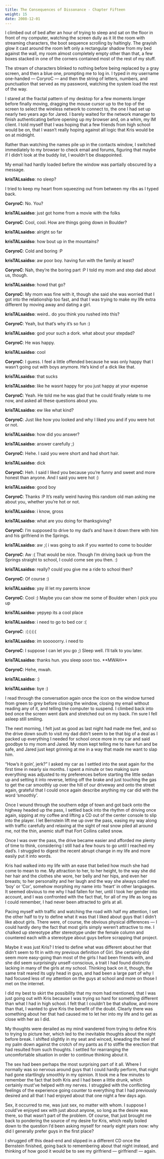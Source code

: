 ```yaml
---
title: The Consequences of Dissonance - Chapter Fifteen
weight: 15
date: 2008-12-01
---
```


I climbed out of bed after an hour of trying to sleep and sat on the
floor in front of my computer, watching the screen dully as it lit the
room with streaming characters, the boot sequence scrolling by
haltingly. The grayish glow it cast around the room left only a
rectangular shadow from my bed against the wall, my room almost
completely empty other than that, a few boxes stacked in one of the
corners contained most of the rest of my stuff.

The stream of characters blinked to nothing before being replaced by a
gray screen, and then a blue one, prompting me to log in. I typed in my
username one-handed — CoryroC — and then the string of letters, numbers,
and punctuation that served as my password, watching the system load the
rest of the way.

I stared at the fractal pattern of my desktop for a few moments longer
before finally moving, dragging the mouse cursor up to the top of the
screen to select the wireless network to connect to, the one I had set
up nearly two years ago for Jared. I barely waited for the network
manager to finish authenticating before opening up my browser and, on a
whim, my IM client. I told myself that I was hoping that a few friends
from high school would be on, that I wasn’t really hoping against all
logic that Kris would be on at midnight.

Rather than watching the names pile up in the contacts window, I
switched immediately to my browser to check email and forums, figuring
that maybe if I didn’t look at the buddy list, I wouldn’t be
disappointed.

My email had hardly loaded before the window was partially obscured by a
message.

**krisTALsaidso**: no sleep?

I tried to keep my heart from squeezing out from between my ribs as I
typed back.

**CoryroC**: No. You?

**krisTALsaidso**: just got home from a movie with the folks

**CoryroC**: Cool, cool. How are things going down in Boulder?

**krisTALsaidso**: alright so far

**krisTALsaidso**: how bout up in the mountains?

**CoryroC**: Cold and boring :P

**krisTALsaidso**: aw poor boy. having fun with the family at least?

**CoryroC**: Nah, they’re the boring part :P I told my mom and step dad
about us, though.

**krisTALsaidso**: howd that go?

**CoryroC**: My mom was fine with it, though she said she was worried
that I got into the relationship too fast, and that I was trying to make
my life extra different by moving away and dating a girl.

**krisTALsaidso**: weird.. do you think you rushed into this?

**CoryroC**: Yeah, but that’s why it’s so fun :)

**krisTALsaidso**: god your such a dork. what about your stepdad?

**CoryroC**: He was happy.

**krisTALsaidso**: cool

**CoryroC**: I guess. I feel a little offended because he was only happy
that I wasn’t going out with boys anymore. He’s kind of a dick like
that.

**krisTALsaidso**: that sucks

**krisTALsaidso**: like he wasnt happy for you just happy at your
expense

**CoryroC**: Yeah. He told me he was glad that he could finally relate
to me now, and asked all these questions about you.

**krisTALsaidso**: ew like what kind?

**CoryroC**: Just like how you looked and why I liked you and if you
were hot or not.

**krisTALsaidso**: how did you answer?

**krisTALsaidso**: answer carefully ;)

**CoryroC**: Hehe. I said you were short and had short hair.

**krisTALsaidso**: dick

**CoryroC**: Heh. I said I liked you because you’re funny and sweet and
more honest than anyone. And I said you were hot :)

**krisTALsaidso**: good boy

**CoryroC**: Thanks :P It’s really weird having this random old man
asking me about you, whether you’re hot or not.

**krisTALsaidso**: i know, gross

**krisTALsaidso**: what are you doing for thanksgiving?

**CoryroC**: I’m supposed to drive to my dad’s and have it down there
with him and his girlfriend in the Springs.

**krisTALsaidso**: aw ;( i was going to ask if you wanted to come to
boulder

**CoryroC**: Aw :( That would be nice. Though I’m driving back up from
the Springs straight to school, I could come see you then. :)

**krisTALsaidso**: really? could you give me a ride to school then?

**CoryroC**: Of course :)

**krisTALsaidso**: yay ill let my parents know

**CoryroC**: Cool :) Maybe you can show me some of Boulder when I pick
you up

**krisTALsaidso**: yepyep its a cool place

**krisTALsaidso**: i need to go to bed cor :(

**CoryroC**: :(:(:(:(

**krisTALsaidso**: im sooooorry. i need to

**CoryroC**: I suppose I can let you go ;) Sleep well. I’ll talk to you
later.

**krisTALsaidso**: thanks hun. you sleep soon too. \*\*MWAH\*\*

**CoryroC**: Hehe, mwah.

**krisTALsaidso**: :)

**krisTALsaidso**: bye :)

I read through the conversation again once the icon on the window turned
from green to grey before closing the window, closing my email without
reading any of it, and telling the computer to suspend. I climbed back
into bed once the screen went dark and stretched out on my back. I’m
sure I fell asleep still smiling.

The next morning, I felt just as good as last night had made me feel,
and so the drive down south to visit my dad didn’t seem to be that big
of a deal as I packed up everything I needed for school once more in my
car and said goodbye to my mom and Jared. My mom kept telling me to have
fun and be safe, and Jared just kept grinning at me in a way that made
me want to slap him.

“How’s it goin’, jerk?” I asked my car as I settled into the seat again
for the first time in nearly six months. I spent a minute or two making
sure everything was adjusted to my preferences before starting the
little sedan up and setting it into reverse, letting off the brake and
just touching the gas to get the car smoothly up over the hill of our
driveway and onto the street again, grateful that I could once again
describe anything my car did with the word ‘smoothly’.

Once I wound through the southern edge of town and got back onto the
highway headed up the pass, I settled back into the rhythm of driving
once again, sipping at my coffee and lifting a CD out of the center
console to slip into the player. I let Bernstein lift me up over the
pass, easing my way along with traffic carefully and relaxing at the
sight of real snow piled all around me, not the thin, anemic stuff that
Fort Collins called snow.

Once I was over the pass, the drive became easier and afforded me plenty
of time to think, considering I still had a few hours to go until I
reached my dad’s. I struggled to digest the recent abrupt change in my
life and more easily put it into words.

Kris had walked into my life with an ease that belied how much she had
come to mean to me. My attraction to her, to her height, to the way she
did her hair and the clothes she wore, her belly and her hips, and even
her breasts; to her personality and her laugh and the way she always
called me ‘boy’ or ‘Cor’, somehow morphing my name into ‘heart’ in other
languages. It seemed obvious to me why I had fallen for her, until I
took her gender into account, and I was confronted with the fact that,
for all of my life as long as I could remember, I had never been
attracted to girls at all.

Pacing myself with traffic and watching the road with half my attention,
I set the other half to try to define what it was that I liked about
guys that I didn’t like about girls. There were, of course, the obvious
physical differences — I could hardly deny the fact that most girls
simply weren’t attractive to me. I chalked up stereotype after
stereotype under the female column and countered each with a stereotype
about guys before scrapping that project.

Maybe it was just Kris? I tried to define what was different about her
that didn’t seem to fit in with my previous definition of Girl. She
certainly did seem more easy-going than most of the girls I had been
friends with, and she did seem surprisingly unself-conscious, a trait I
had found distinctly lacking in many of the girls at my school. Thinking
back on it, though, the same trait reared its ugly head in guys, and had
been a large part of why I had focused less of my attention on the guys
at school and more on those I met on the internet.

I did my best to skirt the possibility that my mom had mentioned, that I
was just going out with Kris because I was trying so hard for something
different than what I had in high school. I felt that I couldn’t be that
shallow, and more than that, I wanted to give Kris the benefit of the
doubt. Clearly there was something about her that had caused me to let
her into my life and to get as close with her as I did.

My thoughts were derailed as my mind wandered from trying to define Kris
to trying to picture her, which led to the inevitable thoughts about the
night before break. I shifted slightly in my seat and winced, kneading
the heel of my palm down against the crotch of my pants as if to stiffle
the erection that had resulted from such thoughts. I settled for
rearranging the uncomfortable situation in order to continue thinking
about it.

The sex had been perhaps the most surprising part of it all. Where I
normally was so nervous around guys that I could hardly perform, that
night had gone startlingly smoothly in my opinion. It took me a few
minutes to remember the fact that both Kris and I had been a little
drunk, which certainly must’ve helped with my nerves. I struggled with
the conflicting feelings of the experience going counter to everything
that I had previously desired and all that I had enjoyed about that one
night a few days ago.

Sex, it occurred to me, was just sex, no matter with whom. I suppose I
could’ve enjoyed sex with just about anyone, so long as the desire was
there, so that wasn’t part of the problem. Of course, that just brought
me back to pondering the source of my desire for Kris, which really
boiled down to the question I’d been asking myself for nearly eight
years now: why did I generally prefer guys in the first place?

I shrugged off this dead-end and slipped in a different CD once the
Bernstein finished, going back to remembering about that night instead,
and thinking of how good it would be to see my girlfriend — girlfriend!
— again.
